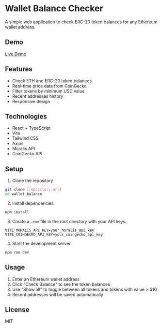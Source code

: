 # Wallet Balance Checker

A simple web application to check ERC-20 token balances for any Ethereum wallet address.

## Demo

[Live Demo](https://676fb03bb0b774423d820e83--heroic-biscuit-92e520.netlify.app/)

## Features

- Check ETH and ERC-20 token balances
- Real-time price data from CoinGecko
- Filter tokens by minimum USD value
- Recent addresses history
- Responsive design

## Technologies

- React + TypeScript
- Vite
- Tailwind CSS
- Axios
- Moralis API
- CoinGecko API

## Setup

1. Clone the repository
```bash
git clone [repository-url]
cd wallet_balance
```

2. Install dependencies
```bash
npm install
```

3. Create a `.env` file in the root directory with your API keys:
```env
VITE_MORALIS_API_KEY=your_moralis_api_key
VITE_COINGECKO_API_KEY=your_coingecko_api_key
```

4. Start the development server
```bash
npm run dev
```

## Usage

1. Enter an Ethereum wallet address
2. Click "Check Balance" to see the token balances
3. Use "Show all" to toggle between all tokens and tokens with value > $10
4. Recent addresses will be saved automatically

## License

MIT
